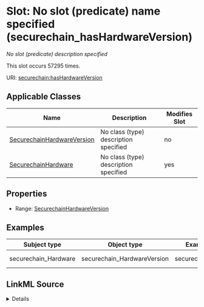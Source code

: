 

# Slot: No slot (predicate) name specified (securechain_hasHardwareVersion)


_No slot (predicate) description specified_






This slot occurs 57295 times.


URI: [securechain:hasHardwareVersion](https://w3id.org/secure-chain/hasHardwareVersion)



<!-- no inheritance hierarchy -->





## Applicable Classes

| Name | Description | Modifies Slot |
| --- | --- | --- |
| [SecurechainHardwareVersion](../classes/SecurechainHardwareVersion.md) | No class (type) description specified |  no  |
| [SecurechainHardware](../classes/SecurechainHardware.md) | No class (type) description specified |  yes  |







## Properties

* Range: [SecurechainHardwareVersion](../classes/SecurechainHardwareVersion.md)






## Examples

| Subject type | Object type | Example subject | Example object | Occurrences |
| --- | --- | --- | --- | --- |
| securechain_Hardware | securechain_HardwareVersion | securechain:Hardware/- | securechain:HardwareVersion/-#- | 57295 |




## LinkML Source

<details>

```yaml
name: securechain_hasHardwareVersion
annotations:
  count:
    tag: count
    value: 57295
description: No slot (predicate) description specified
title: No slot (predicate) name specified
examples:
- object:
    example_object: securechain:HardwareVersion/-#-
    example_object_type: securechain_HardwareVersion
    example_predicate: securechain:hasHardwareVersion
    example_subject: securechain:Hardware/-
    example_subject_type: securechain_Hardware
from_schema: secure-chain-kg
rank: 1000
slot_uri: securechain:hasHardwareVersion
alias: securechain_hasHardwareVersion
domain_of:
- securechain_Hardware
range: securechain_HardwareVersion

```
</details>